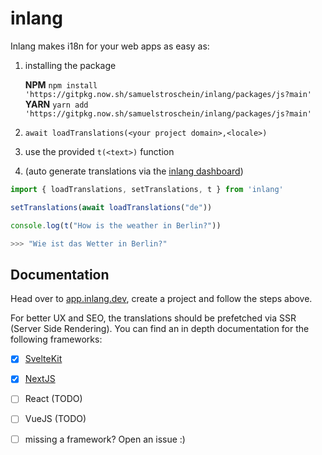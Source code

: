 # inlang
Inlang makes i18n for your web apps as easy as:
1. installing the package   

   **NPM**    `npm install 'https://gitpkg.now.sh/samuelstroschein/inlang/packages/js?main'`  
   **YARN**  `yarn add 'https://gitpkg.now.sh/samuelstroschein/inlang/packages/js?main'`
   
   
3. `await loadTranslations(<your project domain>,<locale>)` 
4. use the provided `t(<text>)` function
5. (auto generate translations via the [inlang dashboard](https://app.inlang.dev)) 

```JavaScript
import { loadTranslations, setTranslations, t } from 'inlang'

setTranslations(await loadTranslations("de"))

console.log(t("How is the weather in Berlin?"))

>>> "Wie ist das Wetter in Berlin?"
```

## Documentation

Head over to [app.inlang.dev](https://app.inlang.dev), create a project and follow the steps above. 

For better UX and SEO, the translations should be prefetched via SSR (Server Side Rendering). 
You can find an in depth documentation for the following frameworks: 

- [x] [SvelteKit](documentation/sveltekit.md)
- [x] [NextJS](documentation/nextjs.md)
- [ ] React (TODO)
- [ ] VueJS (TODO)
- [ ] missing a framework? Open an issue :)


